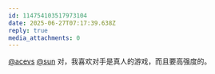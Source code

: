 ```yaml
---
id: 114754103517973104
date: 2025-06-27T07:17:39.638Z
reply: true
media_attachments: 0
---
```


[@acevs](https://mastodon.social/@acevs) [@sun](https://jiong.us/@sun) 对，我喜欢对手是真人的游戏，而且要高强度的。


